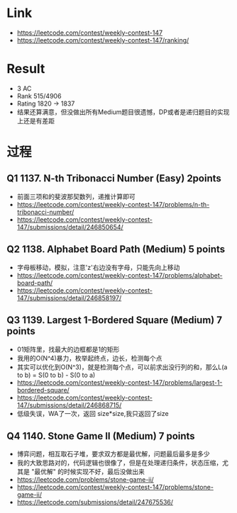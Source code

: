 # Link
- https://leetcode.com/contest/weekly-contest-147
- https://leetcode.com/contest/weekly-contest-147/ranking/

# Result
- 3 AC
- Rank 515/4906
- Rating 1820 -> 1837
- 结果还算满意，但没做出所有Medium题目很遗憾，DP或者是递归题目的实现上还是有差距

# 过程
## Q1 1137. N-th Tribonacci Number (Easy) 2points
- 前面三项和的斐波那契数列，递推计算即可
- https://leetcode.com/contest/weekly-contest-147/problems/n-th-tribonacci-number/
- https://leetcode.com/contest/weekly-contest-147/submissions/detail/246850654/

## Q2 1138. Alphabet Board Path (Medium) 5 points
- 字母板移动，模拟，注意'z'右边没有字母，只能先向上移动
- https://leetcode.com/contest/weekly-contest-147/problems/alphabet-board-path/
- https://leetcode.com/contest/weekly-contest-147/submissions/detail/246858197/

## Q3 1139. Largest 1-Bordered Square (Medium) 7 points
- 01矩阵里，找最大的边框都是1的矩形
- 我用的O(N^4)暴力，枚举起终点，边长，检测每个点
- 其实可以优化到O(N^3)，就是检测每个点，可以前求出没行列的和，那么L(a to b) = S(0 to b) - S(0 to a)  
- https://leetcode.com/contest/weekly-contest-147/problems/largest-1-bordered-square/
- https://leetcode.com/contest/weekly-contest-147/submissions/detail/246868715/
- 低级失误，WA了一次，返回 size*size,我只返回了size

## Q4 1140. Stone Game II (Medium) 7 points
- 博弈问题，相互取石子堆，要求双方都是最优解，问题最后最多是多少
- 我的大致思路对的，代码逻辑也很像了，但是在处理递归条件，状态压缩，尤其是 "最优解" 的时候实现不好，最后没做出来
- https://leetcode.com/problems/stone-game-ii/
- https://leetcode.com/contest/weekly-contest-147/problems/stone-game-ii/
- https://leetcode.com/submissions/detail/247675536/